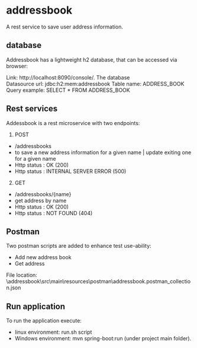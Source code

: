 # addressbook
A rest service to save user address information. 

## database
Addressbook has a lightweight h2 database, that can be accessed via browser:

Link: http://localhost:8090/console/. The database  
Datasource url:  jdbc:h2:mem:addressbook
Table name: ADDRESS_BOOK
Query example: SELECT * FROM ADDRESS_BOOK  
 
 
## Rest services
Addessbook is a rest microservice with two endpoints:

1. POST 
- /addressbooks 
- to save a new address information for a given name | update exiting one for a given name
- Http status : OK (200) 
- Http status : INTERNAL SERVER ERROR (500) 
                      
2. GET 
- /addressbooks/{name} 
- get address by name
- Http status : OK (200)                            
- Http status : NOT FOUND (404)
                            
## Postman

Two postman scripts are added to enhance test use-ability:
- Add new address book
- Get address 
 
File location: \addressbook\src\main\resources\postman\addressbook.postman_collection.json

## Run application

To run the application execute: 

- linux environment: run.sh script  
- Windows environment: mvn spring-boot:run (under project main folder).  
